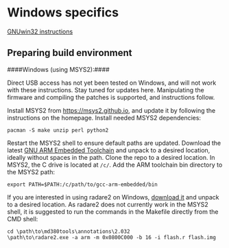 # Windows specifics #

[GNUwin32 instructions](windows-instructions.txt)


## Preparing build environment ##

####Windows (using MSYS2):####

Direct USB access has not yet been tested on Windows, and will not work with these instructions. Stay tuned for updates here.
Manipulating the firmware and compiling the patches is supported, and instructions follow.

Install MSYS2 from https://msys2.github.io, and update it by following the instructions on the homepage.
Install needed MSYS2 dependencies:

    pacman -S make unzip perl python2

Restart the MSYS2 shell to ensure default paths are updated.
Download the latest [GNU ARM Embedded Toolchain](https://launchpad.net/gcc-arm-embedded) and unpack to a desired location, ideally without spaces in the path.
Clone the repo to a desired location.
In MSYS2, the C drive is located at ```/c/```. Add the ARM toolchain bin directory to the MSYS2 path:

    export PATH=$PATH:/c/path/to/gcc-arm-embedded/bin

If you are interested in using radare2 on Windows, [download it](http://www.radare.org/) and unpack to a desired location. As radare2 does not currently work in the MSYS2 shell, it is suggested to run the commands in the Makefile directly from the CMD shell:

    cd \path\to\md380tools\annotations\2.032
	\path\to\radare2.exe -a arm -m 0x0800C000 -b 16 -i flash.r flash.img
